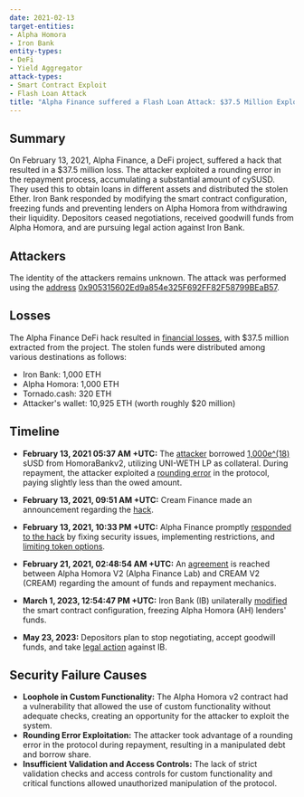```yaml
---
date: 2021-02-13
target-entities: 
- Alpha Homora
- Iron Bank
entity-types:
- DeFi
- Yield Aggregator
attack-types:
- Smart Contract Exploit
- Flash Loan Attack
title: "Alpha Finance suffered a Flash Loan Attack: $37.5 Million Exploited"
---
```



## Summary

On February 13, 2021, Alpha Finance, a DeFi project, suffered a hack that resulted in a $37.5 million loss. The attacker exploited a rounding error in the repayment process, accumulating a substantial amount of cySUSD. They used this to obtain loans in different assets and distributed the stolen Ether. Iron Bank responded by modifying the smart contract configuration, freezing funds and preventing lenders on Alpha Homora from withdrawing their liquidity. Depositors ceased negotiations, received goodwill funds from Alpha Homora, and are pursuing legal action against Iron Bank.

## Attackers

The identity of the attackers remains unknown. The attack was performed using the [address](https://twitter.com/josebaredes/status/1360476183373242370) [0x905315602Ed9a854e325F692FF82F58799BEaB57](https://etherscan.io/address/0x905315602ed9a854e325f692ff82f58799beab57).

 ## Losses

The Alpha Finance DeFi hack resulted in [financial losses](https://cryptobriefing.com/alpha-finance-suffers-37-5-million-loss-major-attack/), with $37.5 million extracted from the project. The stolen funds were distributed among various destinations as follows:

  + Iron Bank: 1,000 ETH
  + Alpha Homora: 1,000 ETH
  + Tornado.cash:  320 ETH 
  + Attacker's wallet: 10,925 ETH (worth roughly $20 million)

## Timeline

- **February 13, 2021 05:37 AM +UTC:** 
The [attacker](https://etherscan.io/address/0x905315602ed9a854e325f692ff82f58799beab57) borrowed [1,000e^(18)](https://www.quadrigainitiative.com/casestudy/alphahomorahack.php) sUSD from HomoraBankv2, utilizing UNI-WETH LP as collateral. During repayment, the attacker exploited a [rounding error](https://www.halborn.com/blog/post/explained-the-alpha-homora-defi-hack-feb-2021) in the protocol, paying slightly less than the owed amount.

- **February 13, 2021, 09:51 AM +UTC:** Cream Finance made an announcement regarding the [hack](https://twitter.com/CreamdotFinance/status/1360537996995354625).

- **February 13, 2021, 10:33 PM +UTC:** 
Alpha Finance promptly [responded to the hack](https://twitter.com/stellaxyz_/status/1360673348590530562) by fixing security issues, implementing restrictions, and [limiting token options](https://blog.alphaventuredao.io/alpha-homora-v2-post-mortem/).

- **February 21, 2021, 02:48:54 AM +UTC:**
An [agreement](https://etherscan.io/address/0x141e0541d87c6cbdbf2a6a8104248b4b922f629e) is reached between Alpha Homora V2 (Alpha Finance Lab) and CREAM V2 (CREAM) regarding the amount of funds and repayment mechanics.

- **March 1, 2023, 12:54:47 PM +UTC:** 
Iron Bank (IB) unilaterally [modified](https://etherscan.io/tx/0xe5e0497f736c61521dda09b2230283f1ad6dafcf2f088ec9065a19b579fb4bc5) the smart contract configuration, freezing Alpha Homora (AH) lenders' funds. 

- **May 23, 2023:** 
Depositors plan to stop negotiating, accept goodwill funds, and take [legal action](https://blog.alphaventuredao.io/iron-bank-and-alpha-homora-conflict-summarized/) against IB.

## Security Failure Causes

- **Loophole in Custom Functionality:** The Alpha Homora v2 contract had a vulnerability that allowed the use of custom functionality without adequate checks, creating an opportunity for the attacker to exploit the system.
- **Rounding Error Exploitation:** The attacker took advantage of a rounding error in the protocol during repayment, resulting in a manipulated debt and borrow share.
- **Insufficient Validation and Access Controls:** The lack of strict validation checks and access controls for custom functionality and critical functions allowed unauthorized manipulation of the protocol.
